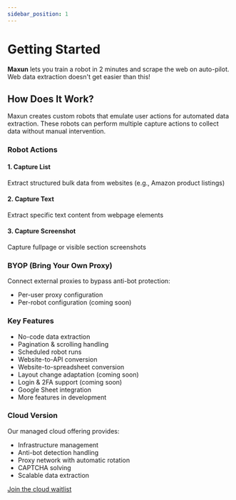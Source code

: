 ```yaml
---
sidebar_position: 1
---
```


# Getting Started

**Maxun** lets you train a robot in 2 minutes and scrape the web on auto-pilot. Web data extraction doesn't get easier than this!

## How Does It Work?

Maxun creates custom robots that emulate user actions for automated data extraction. These robots can perform multiple capture actions to collect data without manual intervention.

### Robot Actions

#### 1. Capture List
Extract structured bulk data from websites (e.g., Amazon product listings)

#### 2. Capture Text
Extract specific text content from webpage elements

#### 3. Capture Screenshot
Capture fullpage or visible section screenshots

### BYOP (Bring Your Own Proxy)

Connect external proxies to bypass anti-bot protection:
- Per-user proxy configuration
- Per-robot configuration (coming soon)

### Key Features

- No-code data extraction
- Pagination & scrolling handling
- Scheduled robot runs
- Website-to-API conversion
- Website-to-spreadsheet conversion
- Layout change adaptation (coming soon)
- Login & 2FA support (coming soon)
- Google Sheet integration
- More features in development

### Cloud Version

Our managed cloud offering provides:
- Infrastructure management
- Anti-bot detection handling
- Proxy network with automatic rotation
- CAPTCHA solving
- Scalable data extraction

[Join the cloud waitlist](https://getmaxun.com/cloud)